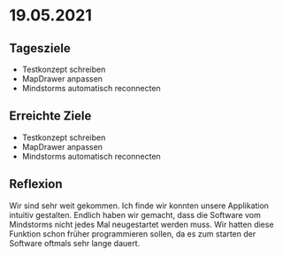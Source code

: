 # 19.05.2021

## Tagesziele
* Testkonzept schreiben
* MapDrawer anpassen
* Mindstorms automatisch reconnecten

## Erreichte Ziele
* Testkonzept schreiben
* MapDrawer anpassen
* Mindstorms automatisch reconnecten

## Reflexion
Wir sind sehr weit gekommen. Ich finde wir konnten unsere Applikation intuitiv gestalten. Endlich haben wir gemacht, dass die Software vom Mindstorms nicht jedes Mal neugestartet werden muss. Wir hatten diese Funktion schon früher programmieren sollen, da es zum starten der Software oftmals sehr lange dauert.
